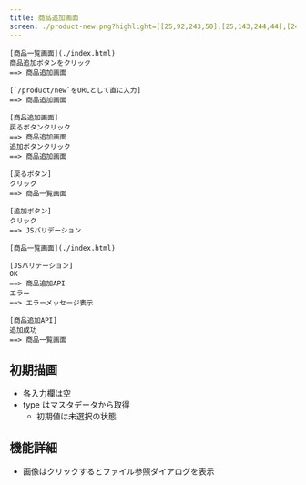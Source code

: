 ```yaml
---
title: 商品追加画面
screen: ./product-new.png?highlight=[[25,92,243,50],[25,143,244,44],[24,188,244,46],[23,236,245,87],[297,91,411,349],[16,33,171,41]]
---
```


```uiflows
[商品一覧画面](./index.html)
商品追加ボタンをクリック
==> 商品追加画面

[`/product/new`をURLとして直に入力]
==> 商品追加画面

[商品追加画面]
戻るボタンクリック
==> 商品追加画面
追加ボタンクリック
==> 商品追加画面
```

```uiflows
[戻るボタン]
クリック
==> 商品一覧画面

[追加ボタン]
クリック
==> JSバリデーション

[商品一覧画面](./index.html)

[JSバリデーション]
OK
==> 商品追加API
エラー
==> エラーメッセージ表示

[商品追加API]
追加成功
==> 商品一覧画面
```

## 初期描画

-   各入力欄は空
-   type はマスタデータから取得
    -   初期値は未選択の状態

## 機能詳細

-   画像はクリックするとファイル参照ダイアログを表示
